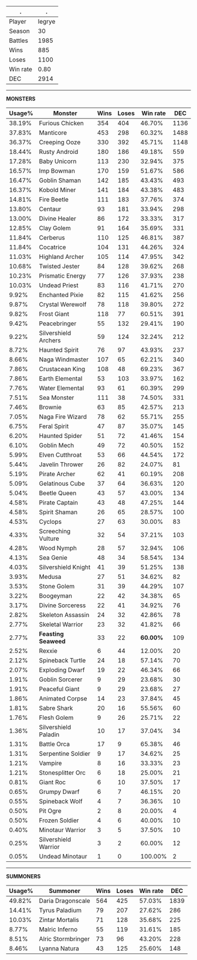 .|.
|-|-
Player|legrye
Season|30
Battles|1985
Wins|885
Loses|1100
Win rate|0.80
DEC|2914

---
**MONSTERS**

Usage%|Monster|Wins|Loses|Win rate|DEC|
-|-|-|-|-|-|
38.19%|Furious Chicken|354|404|46.70%|1136|
37.83%|Manticore|453|298|60.32%|1488|
36.37%|Creeping Ooze|330|392|45.71%|1148|
18.44%|Rusty Android|180|186|49.18%|559|
17.28%|Baby Unicorn|113|230|32.94%|375|
16.57%|Imp Bowman|170|159|51.67%|586|
16.47%|Goblin Shaman|142|185|43.43%|493|
16.37%|Kobold Miner|141|184|43.38%|483|
14.81%|Fire Beetle|111|183|37.76%|374|
13.80%|Centaur|93|181|33.94%|298|
13.00%|Divine Healer|86|172|33.33%|317|
12.85%|Clay Golem|91|164|35.69%|331|
11.84%|Cerberus|110|125|46.81%|387|
11.84%|Cocatrice|104|131|44.26%|324|
11.03%|Highland Archer|105|114|47.95%|342|
10.68%|Twisted Jester|84|128|39.62%|268|
10.23%|Prismatic Energy|77|126|37.93%|238|
10.03%|Undead Priest|83|116|41.71%|270|
9.92%|Enchanted Pixie|82|115|41.62%|256|
9.87%|Crystal Werewolf|78|118|39.80%|272|
9.82%|Frost Giant|118|77|60.51%|391|
9.42%|Peacebringer|55|132|29.41%|190|
9.22%|Silvershield Archers|59|124|32.24%|212|
8.72%|Haunted Spirit|76|97|43.93%|237|
8.66%|Naga Windmaster|107|65|62.21%|340|
7.86%|Crustacean King|108|48|69.23%|367|
7.86%|Earth Elemental|53|103|33.97%|162|
7.76%|Water Elemental|93|61|60.39%|299|
7.51%|Sea Monster|111|38|74.50%|331|
7.46%|Brownie|63|85|42.57%|213|
7.05%|Naga Fire Wizard|78|62|55.71%|255|
6.75%|Feral Spirit|47|87|35.07%|145|
6.20%|Haunted Spider|51|72|41.46%|154|
6.10%|Goblin Mech|49|72|40.50%|152|
5.99%|Elven Cutthroat|53|66|44.54%|172|
5.44%|Javelin Thrower|26|82|24.07%|81|
5.19%|Pirate Archer|62|41|60.19%|208|
5.09%|Gelatinous Cube|37|64|36.63%|120|
5.04%|Beetle Queen|43|57|43.00%|134|
4.58%|Pirate Captain|43|48|47.25%|144|
4.58%|Spirit Shaman|26|65|28.57%|100|
4.53%|Cyclops|27|63|30.00%|83|
4.33%|Screeching Vulture|32|54|37.21%|103|
4.28%|Wood Nymph|28|57|32.94%|106|
4.13%|Sea Genie|48|34|58.54%|134|
4.03%|Silvershield Knight|41|39|51.25%|138|
3.93%|Medusa|27|51|34.62%|82|
3.53%|Stone Golem|31|39|44.29%|107|
3.22%|Boogeyman|22|42|34.38%|65|
3.17%|Divine Sorceress|22|41|34.92%|76|
2.82%|Skeleton Assassin|24|32|42.86%|78|
2.77%|Skeletal Warrior|23|32|41.82%|66|
2.77%|**Feasting Seaweed**|33|22|**60.00%**|109|
2.52%|Rexxie|6|44|12.00%|20|
2.12%|Spineback Turtle|24|18|57.14%|70|
2.07%|Exploding Dwarf|19|22|46.34%|66|
1.91%|Goblin Sorcerer|9|29|23.68%|30|
1.91%|Peaceful Giant|9|29|23.68%|27|
1.86%|Animated Corpse|14|23|37.84%|45|
1.81%|Sabre Shark|20|16|55.56%|60|
1.76%|Flesh Golem|9|26|25.71%|22|
1.36%|Silvershield Paladin|10|17|37.04%|34|
1.31%|Battle Orca|17|9|65.38%|46|
1.31%|Serpentine Soldier|9|17|34.62%|25|
1.21%|Vampire|8|16|33.33%|23|
1.21%|Stonesplitter Orc|6|18|25.00%|21|
0.81%|Giant Roc|6|10|37.50%|17|
0.65%|Grumpy Dwarf|6|7|46.15%|20|
0.55%|Spineback Wolf|4|7|36.36%|10|
0.50%|Pit Ogre|2|8|20.00%|4|
0.50%|Frozen Soldier|4|6|40.00%|10|
0.40%|Minotaur Warrior|3|5|37.50%|10|
0.25%|Silvershield Warrior|3|2|60.00%|12|
0.05%|Undead Minotaur|1|0|100.00%|2|

---
**SUMMONERS**

Usage%|Summoner|Wins|Loses|Win rate|DEC|
-|-|-|-|-|-|
49.82%|Daria Dragonscale|564|425|57.03%|1839|
14.41%|Tyrus Paladium|79|207|27.62%|286|
10.03%|Zintar Mortalis|71|128|35.68%|225|
8.77%|Malric Inferno|55|119|31.61%|185|
8.51%|Alric Stormbringer|73|96|43.20%|228|
8.46%|Lyanna Natura|43|125|25.60%|148|

